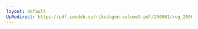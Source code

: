 ```yaml
---
layout: default
UpRedirect: https://pdf.swedeb.se/riksdagen-volumeG-pdf/200001/reg_200001/reg_200001_0298.pdf
---
```

